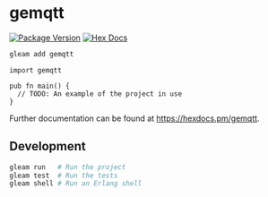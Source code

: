 # gemqtt

[![Package Version](https://img.shields.io/hexpm/v/gemqtt)](https://hex.pm/packages/gemqtt)
[![Hex Docs](https://img.shields.io/badge/hex-docs-ffaff3)](https://hexdocs.pm/gemqtt/)

```sh
gleam add gemqtt
```
```gleam
import gemqtt

pub fn main() {
  // TODO: An example of the project in use
}
```

Further documentation can be found at <https://hexdocs.pm/gemqtt>.

## Development

```sh
gleam run   # Run the project
gleam test  # Run the tests
gleam shell # Run an Erlang shell
```
